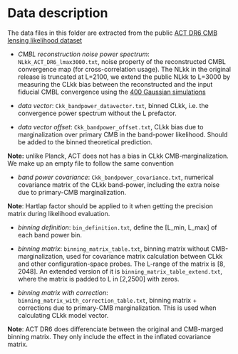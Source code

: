 # Data description

The data files in this folder are extracted from the public [ACT DR6 CMB lensing likelihood dataset](https://lambda.gsfc.nasa.gov/product/act/actadv_dr6_lensing_lh_get.html)

- _CMBL reconstruction noise power spectrum_: `NLkk_ACT_DR6_lmax3000.txt`, noise property of the reconstructed CMBL convergence map (for cross-correlation usage). The NLkk in the original release is truncated at L=2100, we extend the public NLkk to L=3000 by measuring the CLkk bias between the reconstructed and the input fiducial CMBL convergence using the [400 Gaussian simulations](https://lambda.gsfc.nasa.gov/product/act/actadv_dr6_lensing_maps_info.html)

- _data vector_: `Ckk_bandpower_datavector.txt`, binned CLkk, i.e. the convergence power spectrum without the L prefactor.

- _data vector offset_: `Ckk_bandpower_offset.txt`, CLkk bias due to marginalization over primary CMB in the band-power likelihood. Should be added to the binned theoretical prediction. 

**Note:** unlike Planck, ACT does not has a bias in CLkk CMB-marginalization. We make up an empty file to follow the same convention

- _band power covariance_: `Ckk_bandpower_covariance.txt`, numerical covariance matrix of the CLkk band-power, including the extra noise due to primary-CMB marginalization. 

**Note**: Hartlap factor should be applied to it when getting the precision matrix during likelihood evaluation.

- _binning definition_: `bin_definition.txt`, define the [L_min, L_max] of each band power bin.

- _binning matrix_: `binning_matrix_table.txt`, binning matrix without CMB-marginalization, used for covariance matrix calculation between CLkk and other configuration-space probes. The L-range of the matrix is [8, 2048]. An extended version of it is `binning_matrix_table_extend.txt`, where the matrix is padded to L in [2,2500] with zeros.

- _binning matrix with correction_: `binning_matrix_with_correction_table.txt`, binning matrix + corrections due to primary-CMB marginalization. This is used when calculating CLkk model vector.

**Note**: ACT DR6 does differenciate between the original and CMB-marged binning matrix. They only include the effect in the inflated covariance matrix.
